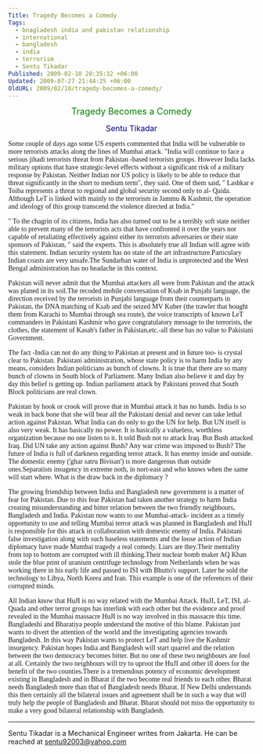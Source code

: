 ```yaml
---
Title: Tragedy Becomes a Comedy
Tags:
  - bnagladesh india and pakistan relationship
  - international
  - bangladesh
  - india
  - terrorism
  - Sentu Tikadar
Published: 2009-02-10 20:35:32 +06:00
Updated: 2009-07-27 21:44:25 +06:00
OldURL: 2009/02/10/tragedy-becomes-a-comedy/
---
```


<p align="center"><span style="font-size: large; color: #008000;">Tragedy Becomes a Comedy </span></p>
<p align="center"><span style="font-size: medium; color: #000080;">Sentu Tikadar </span></p>

<span style="font-family: Verdana;">Some couple of days ago some US experts commented that India will be vulnerable to more terrorists attacks along the lines of Mumbai attack. "India will continue to face a serious jihadi terrorists threat from Pakistan -based terrorists groups. However India lacks military options that have strategic-level effects without a significant risk of a military response by Pakistan. Neither Indian nor US policy is likely to be able to reduce that threat significantly in the short to medium term", they said. One of them said, " Lashkar e Toiba represents a threat to regional and global security second only to al- Qaida. Although LeT is linked with mainly to the terrorism in Jammu &amp; Kashmir, the operation and ideology of this group transcend the violence directed at India." </span>

<span style="font-family: Verdana;">" To the chagrin of its citizens, India has also turned out to be a terribly soft state neither able to prevent many of the terrorists acts that have confronted it over the years nor capable of retaliating effectively against either its terrorists adversaries or their state sponsors of Pakistan, " said the experts. This is absolutely true all Indian will agree with this statement. Indian security system has no state of the art infrastructure.Particulary Indian coasts are very unsafe.The Sundarban water of India is unprotected and the West Bengal administration has no headache in this context. </span>

<span style="font-family: Verdana;">Pakistan will never admit that the Mumbai attackers all were from Pakistan and the attack was planed in its soil.The recoded mobile conversation of Ksab in Punjabi language, the direction received by the terrorists in Punjabi language from their counterparts in Pakistan, the DNA matching of Ksab and the seized MV Kuber (the trawler that bought them from Karachi to Mumbai through sea route), the voice transcripts of known LeT commanders in Pakistani Kashmir who gave congratulatory message to the terrorists, the clothes, the statement of Kasab's father in Pakistan,etc.-all these has no value to Pakistani Government. </span>

<span style="font-family: Verdana;">The fact -India can not do any thing to Pakistan at present and in future too- is crystal clear to Pakistan. Pakistani administration, whose state policy is to harm India by any means, considers Indian politicians as bunch of clowns. It is true that there are so many bunch of clowns in South block of Parliament. Many Indian also believe it and day by day this belief is getting up. Indian parliament attack by Pakistani proved that South Block politicians are real clown. </span>

<span style="font-family: Verdana;">Pakistan by hook or crook will prove that in Mumbai attack it has no hands. India is so weak in back bone that she will bear all the Pakistani denial and never can take lethal action against Pakistan. What India can do only to go the UN for help. But UN itself is also very weak. It has basically no power. It is basically a valueless, worthless organization because no one listen to it. It told Bush not to attack Iraq. But Bush attacked Iraq. Did UN take any action against Bush? Any war crime was imposed to Bush? The future of India is full of darkness regarding terror attack. It has enemy inside and outside. The domestic enemy ('ghar satru Bivisan') is more dangerous than outside ones.Separatists insugency in extreme noth, in nort-east and who knows when the same will start where. What is the draw back in the diplomacy ? </span>

<span style="font-family: Verdana;">The growing friendship between India and Bangladesh new government is a matter of fear for Pakistan. Due to this fear Pakistan had taken another strategy to harm India creating misunderstanding and bitter relation between the two friendly neighbours, Bangladesh and India. Pakistan now wants to use Mumbai-attack- incident as a timely opportunity to use and telling Mumbai terror attack was planned in Bangladesh and HuJI is responsible for this attack in collaboration with domestic enemy of India. Pakistani false investigation along with such baseless statements and the loose action of Indian diplomacy have made Mumbai tragedy a real comedy. Liars are they.Their mentality from top to bottom are corrupted with ill thinking.Their nuclear bomb maker AQ Khan stole the blue print of uranium centrifuge technology from Netherlands when he was working there in his early life and passed to ISI with Bhutto's support. Later he sold the technology to Libya, North Korea and Iran. This example is one of the references of their corrupted minds. </span>

<span style="font-family: Verdana;">All Indian know that HuJI is no way related with the Mumbai Attack. HuJI, LeT, ISI, al-Quada and other terror groups has interlink with each other but the evidence and proof revealed in the Mumbai massacre HuJI is no way involved in this massacre this time. Bangladeshi and Bharatiya people understand the motive of this blame. Pakistan just wants to divert the attention of the world and the investigating agencies towards Bangladesh. In this way Pakistan wants to protect LeT and help live the Kashmir insurgency. Pakistan hopes India and Bangladesh will start quarrel and the relation between the two democracy becomes bitter. But no one of these two neighbours are fool at all. Certainly the two neighbours will try to uproot the HuJI and other ill doers for the benefit of the two counties.There is a tremendous potency of economic development existing in Bangladesh and in Bharat if the two become real friends to each other. Bharat needs Bangladesh more than that of Bangladesh needs Bharat. If New Delhi understands this then certainly all the bilateral issues and agreement shall be in such a way that will truly help the people of Bangladesh and Bharat. Bharat should not miss the opportunity to make a very good bilateral relationship with Bangladesh. </span>

<hr />Sentu Tikadar is a Mechanical Engineer writes from Jakarta. He can be reached at <a href="mailto:sentu92003@yahoo.com">sentu92003@yahoo.com</a>
